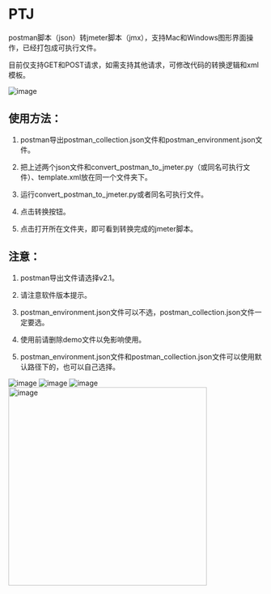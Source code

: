 # PTJ
postman脚本（json）转jmeter脚本（jmx），支持Mac和Windows图形界面操作，已经打包成可执行文件。

目前仅支持GET和POST请求，如需支持其他请求，可修改代码的转换逻辑和xml模板。

![image](https://user-images.githubusercontent.com/37242294/227765894-86eab7eb-7b6b-4edc-aaf3-8646c072e685.png)

## 使用方法：

1. postman导出postman_collection.json文件和postman_environment.json文件。

2. 把上述两个json文件和convert_postman_to_jmeter.py（或同名可执行文件）、template.xml放在同一个文件夹下。

3. 运行convert_postman_to_jmeter.py或者同名可执行文件。

4. 点击转换按钮。

5. 点击打开所在文件夹，即可看到转换完成的jmeter脚本。

## 注意：

1. postman导出文件请选择v2.1。

2. 请注意软件版本提示。

3. postman_environment.json文件可以不选，postman_collection.json文件一定要选。

4. 使用前请删除demo文件以免影响使用。

5. postman_environment.json文件和postman_collection.json文件可以使用默认路径下的，也可以自己选择。

![image](https://user-images.githubusercontent.com/37242294/227765921-a66bad6e-08b1-49c1-8ead-b4a3a399de8c.png)
![image](https://user-images.githubusercontent.com/37242294/227765894-86eab7eb-7b6b-4edc-aaf3-8646c072e685.png)
![image](https://user-images.githubusercontent.com/37242294/227765906-cb7caaff-c412-4165-b970-77441653af42.png)
<img width="392" alt="image" src="https://user-images.githubusercontent.com/37242294/227765916-988984df-385e-42f9-83f0-b05f66175d4f.png">
